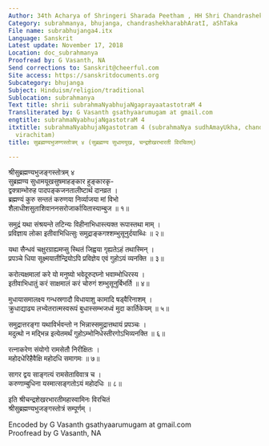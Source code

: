 ```yaml
---
Author: 34th Acharya of Shringeri Sharada Peetham , HH Shri Chandrashekhara Bharati
Category: subrahmanya, bhujanga, chandrashekharabhAratI, aShTaka
File name: subrabhujanga4.itx
Language: Sanskrit
Latest update: November 17, 2018
Location: doc_subrahmanya
Proofread by: G Vasanth, NA
Send corrections to: Sanskrit@cheerful.com
Site access: https://sanskritdocuments.org
Subcategory: bhujanga
Subject: Hinduism/religion/traditional
Sublocation: subrahmanya
Text title: shrii subrahmaNyabhujaNgaprayaatastotraM 4
Transliterated by: G Vasanth gsathyaarumugam at gmail.com
engtitle: subrahmaNyabhujaNgastotraM 4
itxtitle: subrahmaNyabhujaNgastotram 4 (subrahmaNya sudhAmayUkha, chandrashekharabhAratI
  virachitam)
title: सुब्रह्मण्यभुजण्गस्तोत्रम् ४ (सुब्रह्मण्य सुधामयूख, चन्द्रशेखरभारती विरचितम्)

---
```

  
 श्रीसुब्रह्मण्यभुजङ्गस्तोत्रम् ४   
सुब्रह्मण्य सुधामयूखसुषमाहङ्कार हुङ्कारकृ-  
द्वक्त्राम्भोरुह पादपङ्कजनतालीष्टार्थ दानव्रत ।  
ब्रह्मण्यं कुरु सन्ततं करुणया निर्व्याजया मां विभो  
शैलाधीशसुताशिवाननसरोजार्कायितास्याम्बुज ॥ १॥  
  
समुद्रं यथा संश्रयन्ते तटिन्यः विहीनाभिधास्त्यक्त रूपास्तथा माम् ।  
प्रविज्ञाय लोका इतीवाभिधित्सुः समुद्राङ्कगश्शम्भुसूनुर्दयाब्धिः ॥ २॥  
  
यथा सैन्धवं चक्षुरग्राह्यमप्सु स्थितं जिह्वया गृह्यतेऽहं तथास्मिन् ।  
प्रपञ्चे धिया सूक्ष्मयातीन्द्रियोऽपि प्रविज्ञेय एवं गुहोऽयं व्यनक्ति ॥ ३॥  
  
करोत्यक्षमालां करे यो मनुष्यो भवेदूरुदघ्नो भवाम्भोधिरस्य ।  
इतीवाभिधातुं करं साक्षमालं करं चोरुगं शम्भुसूनुर्बिभर्ति ॥ ४॥  
  
मुधायासमालक्ष्य गन्धस्रगादौ विधायाशु कामादि षड्वैरिनाशम् ।  
क्रुधाद्याढ्य लभ्येतरात्मस्वरूपं बुधास्सम्भजध्वं मुदा कार्तिकेयम् ॥ ५॥  
  
समुद्रात्तरङ्गा यथाविर्भवन्तो न भिन्नास्समुद्रात्तथायं प्रपञ्चः ।  
मदुत्थो न मद्भिन्न इत्येतमर्थं गुहोऽम्भोनिधेस्तीरगोऽभिव्यनक्ति ॥ ६॥  
  
रत्नाकरेण संयोगो रामसेतौ निरीक्षितः ।  
महोदधेरिहैवैक्षि महोदधि समागमः ॥ ७॥  
  
सागर द्वय साङ्गत्यं रामसेताविवात्र च ।  
करुणाम्बुधिना यस्मात्सङ्गतोऽयं महोदधिः ॥ ८॥  
  
इति श्रीचन्द्रशेखरभारतीमहास्वामिनः विरचितं  
              श्रीसुब्रह्मण्यभुजङ्गस्तोत्रं सम्पूर्णम् ।  
  
Encoded by G Vasanth gsathyaarumugam at gmail.com  
Proofread by G Vasanth, NA  
  
